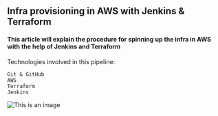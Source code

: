 ## Infra provisioning in AWS with Jenkins & Terraform 
#### This article will explain the procedure for spinning up the infra in AWS with the help of Jenkins and Terraform 

Technologies involved in this pipeline:
```
Git & GitHub
AWS 
Terraform
Jenkins
```
![This is an image](https://myoctocat.com/assets/images/base-octocat.svg)

